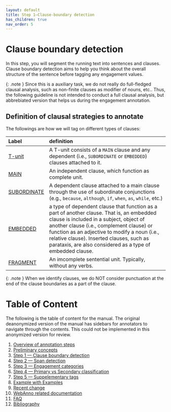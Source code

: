 ```yaml
---
layout: default
title: Step 1–Clause-boundary detection
has_children: true
nav_order: 5
---
```


# Clause boundary detection 

In this step, you will segment the running text into sentences and clauses. 
Clause boundary detection aims to help you think about the overall structure of the sentence before tagging any engagement values.


{: .note }
Since this is a auxiliary task, we do not really do full-fledged clausal analysis, such as non-finite clauses as modifier of nouns, etc.. Thus, the following guideline is not intended to conduct a full clausal analysis, but abbrebiated version that helps us during the engagement annotation.


## Definition of clausal strategies to annotate

The followings are how we will tag on different types of clauses:

| Label                         | definition                                                                                                                                                                                                                                                                                                                                  |
| :---------------------------- | :------------------------------------------------------------------------------------------------------------------------------------------------------------------------------------------------------------------------------------------------------------------------------------------------------------------------------------------ |
| [T-unit](T-unit.md)           | A T-unit consists of a `MAIN` clause and any dependent (i.e., `SUBORDINATE` or `EMBEDDED`) clauses attached to it.                                                                                                                                                                                                                          |
| [MAIN](MAIN.md)               | An independent clause, which function as complete unit.                                                                                                                                                                                                                                                                                     |
| [SUBORDINATE](SUBORDINATE.md) | A dependent clause attached to a main clause through the use of subordinate conjunctions (e.g., `because`, `although`, `if`, `when`, `as`, `while`, etc.)                                                                                                                                                                                   |
| [EMBEDDED](EMBEDDED.md)       | a type of dependent clause that function as a part of another clause. That is, an embedded clause is included in a subject, object of another clause (i.e., complement clause) or function as an adjective to modify a noun (i.e., relative clause). Inserted clauses, such as parataxis, are also considered as a type of embedded clause. |
| [FRAGMENT](FRAGMENT.md)       | An imcomplete sentential unit. Typically, without any verbs.                                                                                                                                                                                                                                                                                |


{: .note }
When we identify clauses, we do NOT consider punctuation at the end of the clause boundaries as a part of the clause. 





# Table of Content

The following is the table of content for the manual. 
The original deanonymized version of the manual has sidebars for annotators to navigate through the contents. This could not be implemented in this anonymized version for review.

1. [Overview of annotation steps](../0_overviews.md)
2. [Preliminary concepts](../1_basic_grammar.md)
3. [Step 1 — Clause boundary detection](../1_Clause/index.md)
4. [Step 2 — Span detection](./2_Spans/index.md)
5. [Step 3 — Engagement categories](./3_Categories/index.md)
6. [Step 4 — Primary vs Secondary classification](./Step4_primary_secondary.md)
7. [Step 5 — Suppelementary tags](./5_supplementary_tags/index.md)
8. [Example with Examples](./8_examples-in-context.md)
9. [Recent change](./x_Change_log.md)
10. [WebAnno related documentation](./WebAnno_related.md)
11. [FAQ](./y_FAQ.md)
12. [Bibliography](./z_Bibliography.md)
